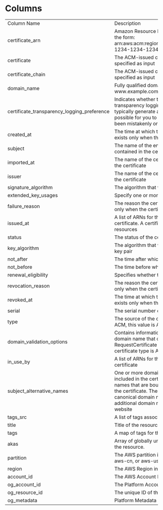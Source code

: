 # Columns  

<table>
	<tr><td>Column Name</td><td>Description</td></tr>
	<tr><td>certificate_arn</td><td>Amazon Resource Name (ARN) of the certificate. This is of the form: arn:aws:acm:region:123456789012:certificate/12345678-1234-1234-1234-123456789012</td></tr>
	<tr><td>certificate</td><td>The ACM-issued certificate corresponding to the ARN specified as input</td></tr>
	<tr><td>certificate_chain</td><td>The ACM-issued certificate corresponding to the ARN specified as input</td></tr>
	<tr><td>domain_name</td><td>Fully qualified domain name (FQDN), such as www.example.com or example.com, for the certificate</td></tr>
	<tr><td>certificate_transparency_logging_preference</td><td>Indicates whether to opt in to or out of certificate transparency logging. Certificates that are not logged typically generate a browser error. Transparency makes it possible for you to detect SSL/TLS certificates that have been mistakenly or maliciously issued for your domain.</td></tr>
	<tr><td>created_at</td><td>The time at which the certificate was requested. This value exists only when the certificate type is AMAZON_ISSUED</td></tr>
	<tr><td>subject</td><td>The name of the entity that is associated with the public key contained in the certificate</td></tr>
	<tr><td>imported_at</td><td>The name of the certificate authority that issued and signed the certificate</td></tr>
	<tr><td>issuer</td><td>The name of the certificate authority that issued and signed the certificate</td></tr>
	<tr><td>signature_algorithm</td><td>The algorithm that was used to sign the certificate</td></tr>
	<tr><td>extended_key_usages</td><td>Specify one or more ExtendedKeyUsage extension values.</td></tr>
	<tr><td>failure_reason</td><td>The reason the certificate request failed. This value exists only when the certificate status is FAILED</td></tr>
	<tr><td>issued_at</td><td>A list of ARNs for the AWS resources that are using the certificate. A certificate can be used by multiple AWS resources</td></tr>
	<tr><td>status</td><td>The status of the certificate</td></tr>
	<tr><td>key_algorithm</td><td>The algorithm that was used to generate the public-private key pair</td></tr>
	<tr><td>not_after</td><td>The time after which the certificate is not valid</td></tr>
	<tr><td>not_before</td><td>The time before which the certificate is not valid</td></tr>
	<tr><td>renewal_eligibility</td><td>Specifies whether the certificate is eligible for renewal.</td></tr>
	<tr><td>revocation_reason</td><td>The reason the certificate was revoked. This value exists only when the certificate status is REVOKED</td></tr>
	<tr><td>revoked_at</td><td>The time at which the certificate was revoked. This value exists only when the certificate status is REVOKED</td></tr>
	<tr><td>serial</td><td>The serial number of the certificate</td></tr>
	<tr><td>type</td><td>The source of the certificate. For certificates provided by ACM, this value is AMAZON_ISSUED.</td></tr>
	<tr><td>domain_validation_options</td><td>Contains information about the initial validation of each domain name that occurs as a result of the RequestCertificate request. This field exists only when the certificate type is AMAZON_ISSUED</td></tr>
	<tr><td>in_use_by</td><td>A list of ARNs for the AWS resources that are using the certificate</td></tr>
	<tr><td>subject_alternative_names</td><td>One or more domain names (subject alternative names) included in the certificate. This list contains the domain names that are bound to the public key that is contained in the certificate. The subject alternative names include the canonical domain name (CN) of the certificate and additional domain names that can be used to connect to the website</td></tr>
	<tr><td>tags_src</td><td>A list of tags associated with certificate</td></tr>
	<tr><td>title</td><td>Title of the resource.</td></tr>
	<tr><td>tags</td><td>A map of tags for the resource.</td></tr>
	<tr><td>akas</td><td>Array of globally unique identifier strings (also known as) for the resource.</td></tr>
	<tr><td>partition</td><td>The AWS partition in which the resource is located (aws, aws-cn, or aws-us-gov).</td></tr>
	<tr><td>region</td><td>The AWS Region in which the resource is located.</td></tr>
	<tr><td>account_id</td><td>The AWS Account ID in which the resource is located.</td></tr>
	<tr><td>og_account_id</td><td>The Platform Account ID in which the resource is located.</td></tr>
	<tr><td>og_resource_id</td><td>The unique ID of the resource in opengovernance.</td></tr>
	<tr><td>og_metadata</td><td>Platform Metadata of the AWS resource.</td></tr>
</table>